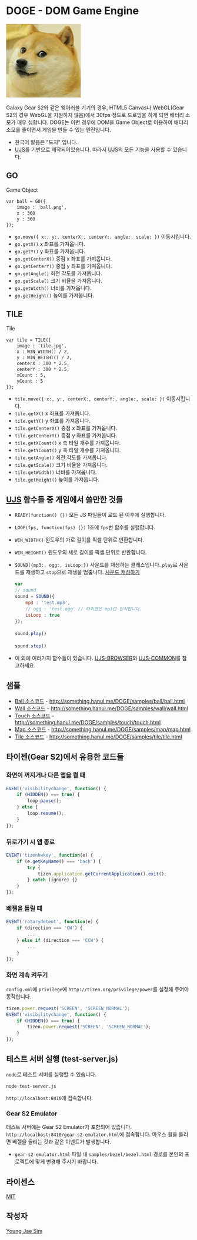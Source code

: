 # DOGE - DOM Game Engine
![ScreenShot](https://raw.githubusercontent.com/Hanul/DOGE/master/doge.jpg)

Galaxy Gear S2와 같은 웨어러블 기기의 경우, HTML5 Canvas나 WebGL(Gear S2의 경우 WebGL을 지원하지 않음)에서 30fps 정도로 드로잉을 하게 되면 배터리 소모가 매우 심합니다.
DOGE는 이런 경우에 DOM을 Game Object로 이용하여 배터리 소모를 줄이면서 게임을 만들 수 있는 엔진입니다.

* 한국어 발음은 "도지" 입니다.
* [UJS](https://github.com/Hanul/UJS)를 기반으로 제작되어있습니다. 따라서 [UJS](https://github.com/Hanul/UJS)의 모든 기능을 사용할 수 있습니다.

## GO
Game Object
```
var ball = GO({
	image : 'ball.png',
	x : 360
	y : 360
});
```
* `go.move({ x:, y:, centerX:, centerY:, angle:, scale: })` 이동시킵니다.
* `go.getX()` x 좌표를 가져옵니다.
* `go.getY()` y 좌표를 가져옵니다.
* `go.getCenterX()` 중점 x 좌표를 가져옵니다.
* `go.getCenterY()` 중점 y 좌표를 가져옵니다.
* `go.getAngle()` 회전 각도를 가져옵니다.
* `go.getScale()` 크기 비율을 가져옵니다.
* `go.getWidth()` 너비를 가져옵니다.
* `go.getHeight()` 높이를 가져옵니다.

## TILE
Tile
```
var tile = TILE({
	image : 'tile.jpg',
	x : WIN_WIDTH() / 2,
	y : WIN_HEIGHT() / 2,
	centerX : 300 * 2.5,
	centerY : 300 * 2.5,
	xCount : 5,
	yCount : 5
});
```
* `tile.move({ x:, y:, centerX:, centerY:, angle:, scale: })` 이동시킵니다.
* `tile.getX()` x 좌표를 가져옵니다.
* `tile.getY()` y 좌표를 가져옵니다.
* `tile.getCenterX()` 중점 x 좌표를 가져옵니다.
* `tile.getCenterY()` 중점 y 좌표를 가져옵니다.
* `tile.getXCount()` x 축 타일 개수를 가져옵니다.
* `tile.getYCount()` y 축 타일 개수를 가져옵니다.
* `tile.getAngle()` 회전 각도를 가져옵니다.
* `tile.getScale()` 크기 비율을 가져옵니다.
* `tile.getWidth()` 너비를 가져옵니다.
* `tile.getHeight()` 높이를 가져옵니다.

## [UJS](https://github.com/Hanul/UJS) 함수들 중 게임에서 쓸만한 것들
* `READY(function() {})` 모든 JS 파일들이 로드 된 이후에 실행합니다.
* `LOOP(fps, function(fps) {})` 1초에 `fps`번 함수를 실행합니다.
* `WIN_WIDTH()` 윈도우의 가로 길이를 픽셀 단위로 반환합니다.
* `WIN_HEIGHT()` 윈도우의 세로 길이를 픽셀 단위로 반환합니다.
* `SOUND({mp3:, ogg:, isLoop:})` 사운드를 재생하는 클래스입니다. `play`로 사운드를 재생하고 `stop`으로 재생을 멈춥니다. [사운드 캐싱하기](https://github.com/Hanul/DOGE/wiki/%EC%82%AC%EC%9A%B4%EB%93%9C-%EC%BA%90%EC%8B%B1%ED%95%98%EA%B8%B0)

    ```javascript
    var
    // sound
    sound = SOUND({
        mp3 : 'test.mp3',
        // ogg : 'test.ogg' // 타이젠은 mp3만 인식합니다.
        isLoop : true
    });
    
    sound.play()
    
    sound.stop()
    ```
    
* 이 외에 여러가지 함수들이 있습니다. [UJS-BROWSER](https://github.com/Hanul/UJS/blob/master/DOC/UJS-BROWSER.md)와 [UJS-COMMON](https://github.com/Hanul/UJS/blob/master/DOC/UJS-COMMON.md)를 참고하세요.

## 샘플
* [Ball 소스코드](samples/ball) - http://something.hanul.me/DOGE/samples/ball/ball.html
* [Wall 소스코드](samples/wall) - http://something.hanul.me/DOGE/samples/wall/wall.html
* [Touch 소스코드](samples/touch) - http://something.hanul.me/DOGE/samples/touch/touch.html
* [Map 소스코드](samples/map) - http://something.hanul.me/DOGE/samples/map/map.html
* [Tile 소스코드](samples/tile) - http://something.hanul.me/DOGE/samples/tile/tile.html

## 타이젠(Gear S2)에서 유용한 코드들
### 화면이 꺼지거나 다른 앱을 켤 때
```javascript
EVENT('visibilitychange', function() {
	if (HIDDEN() === true) {
		loop.pause();
	} else {
		loop.resume();
	}
});
```

### 뒤로가기 시 앱 종료
```javascript
EVENT('tizenhwkey', function(e) {
	if (e.getKeyName() === 'back') {
		try {
            tizen.application.getCurrentApplication().exit();
        } catch (ignore) {}
	}
});
```

### 베젤을 돌릴 때
```javascript
EVENT('rotarydetent', function(e) {
	if (direction === 'CW') {
		...
	} else if (direction === 'CCW') {
		...
	}
});
```

### 화면 계속 켜두기
`config.xml`에 `privilege`에 `http://tizen.org/privilege/power`를 설정해 주어야 동작합니다.
```javascript
tizen.power.request('SCREEN', 'SCREEN_NORMAL');
EVENT('visibilitychange', function() {
	if (HIDDEN() === true) {
		tizen.power.request('SCREEN', 'SCREEN_NORMAL');
	}
});
```

## 테스트 서버 실행 (test-server.js)
`node`로 테스트 서버를 실행할 수 있습니다.
```
node test-server.js
```
`http://localhost:8410`에 접속합니다.

### Gear S2 Emulator
테스트 서버에는 Gear S2 Emulator가 포함되어 있습니다. `http://localhost:8410/gear-s2-emulator.html`에 접속합니다. 마우스 휠을 돌리면 베젤을 돌리는 것과 같은 이벤트가 발생합니다.
* `gear-s2-emulator.html` 파일 내 `samples/bezel/bezel.html` 경로를 본인의 프로젝트에 맞게 변경해 주시기 바랍니다.

## 라이센스
[MIT](LICENSE)

## 작성자
[Young Jae Sim](https://github.com/Hanul)